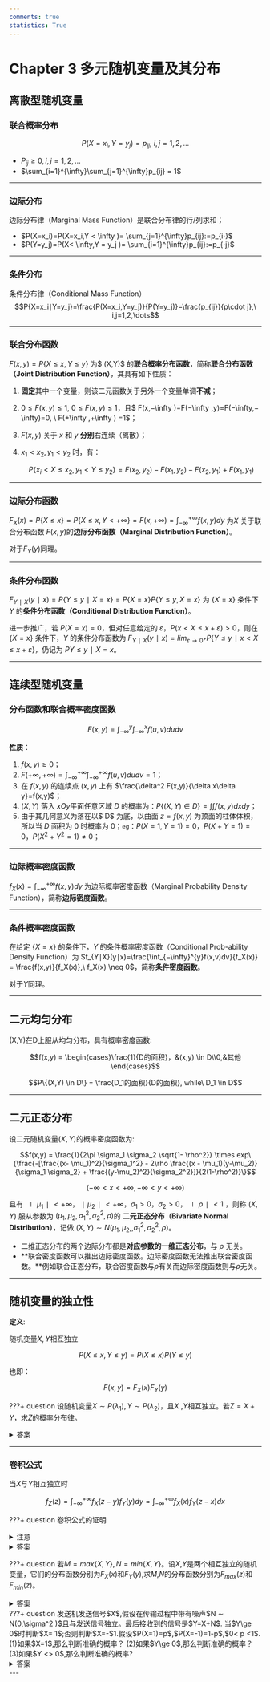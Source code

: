 ```yaml
---
comments: true
statistics: True
---
```


# Chapter 3 多元随机变量及其分布

## 离散型随机变量

### 联合概率分布

$$P(X = x_i,Y = y_j) = p_{ij},\ i,j = 1,2,\dots$$

- $P_{ij} \ge 0, i,j=1,2,\dots$
- $\sum_{i=1}^{\infty}\sum_{j=1}^{\infty}p_{ij} = 1$

---

### 边际分布

边际分布律（Marginal Mass Function）是联合分布律的行/列求和；

- $P(X=x_i)=P(X=x_i,Y < \infty )= \sum_{j=1}^{\infty}p_{ij}:=p_{i⋅}$
- $P(Y=y_j)=P(X< \infty,Y = y_j )= \sum_{i=1}^{\infty}p_{ij}:=p_{⋅j}$

---

### 条件分布

条件分布律（Conditional Mass Function）
$$P{X=x_i∣Y=y_j}=\frac{P(X=x_i,Y=y_j)}{P(Y=y_j)}=\frac{p_{ij}}{p\cdot j},\ i,j=1,2,\dots$$

---

### 联合分布函数

$F(x,y)=P\{X \le x,Y \le y\}$ 为$ (X,Y)$ 的**联合概率分布函数**，简称**联合分布函数（Joint Distribution Function）**，其具有如下性质：

1. **固定**其中一个变量，则该二元函数关于另外一个变量单调**不减**；

2. $0 \le F(x,y) \le1 ,\ 0\le F(x,y) \le1$，且$ F(x,−\infty )=F(−\infty ,y)=F(−\infty,−\infty)=0, \ F(+\infty ,+\infty ) =1$；

3. $F(x,y)$ 关于 $x$ 和 $y$ **分别**右连续（离散）；

4. $x_1 < x_2,y_1<y_2$ 时，有：

   $$P\{x_i < X \le x_2,y_1 < Y \le y_2\} = F(x_2,y_2) - F(x_1,y_2) -F(x_2,y_1) + F(x_1,y_1)$$

---

### 边际分布函数

$F_X(x)=P\{X\le x\}=P\{X\le x,Y<+\infty \}=F(x,+\infty )=\int_{−\infty}^{+\infty}f(x,y)dy$ 为$X$ 关于联合分布函数 $F(x,y)$的**边际分布函数（Marginal Distribution Function）**。

对于$F_Y(y)$同理。

---

### 条件分布函数

$F_{Y∣X}(y∣x)=P\{ Y\le y∣X=x\}=P\{X=x\}P\{Y\le y,X =x\}$ 为 $\{X=x\}$ 条件下 $Y$ 的**条件分布函数（Conditional Distribution Function）**。

进一步推广，若 $P(X=x)=0$，但对任意给定的 $\varepsilon$，$P(x<X\le x+ \varepsilon ) >0$，则在 $\{X=x\}$ 条件下，$Y$ 的条件分布函数为 $F_{Y∣X}(y∣x) = lim_{\varepsilon \rightarrow 0^+}P\{Y \le y∣x<X\le x+ \varepsilon \}$，仍记为 $P{Y\le y∣X=x}$。

---

## 连续型随机变量

### 分布函数和联合概率密度函数

$$F(x,y) = \int_{-\infty}^{y} \int_{-\infty}^{x}f(u,v)dudv$$

**性质**：

1. $f(x,y) \ge 0$；
2. $F(+\infty ,+\infty ) = \int_{−\infty}^{+\infty} \int_{−\infty}^{+\infty}f(u,v)dudv=1$；
3. 在 $f(x,y)$ 的连续点 $(x,y)$ 上有 $\frac{\delta^2 F(x,y)}{\delta x\delta y}=f(x,y)$；
4. $(X,Y)$ 落入 $xOy$平面任意区域 $D$ 的概率为：$P\{(X,Y)\in D\}=\int \int f(x,y)dxdy$；
5. 由于其几何意义为落在以$ D$ 为底，以曲面 $z=f(x,y)$ 为顶面的柱体体积，所以当 $D$ 面积为 0 时概率为 0；`eg`：$P(X=1,Y=1)=0$，$P(X+Y=1)=0$，$P(X^2+Y^2=1) \neq 0$；

---

### 边际概率密度函数

$f_X(x)=\int_{−\infty}^{+\infty}f(x,y)dy$ 为边际概率密度函数（Marginal Probability Density Function），简称**边际密度函数**。

---

### 条件概率密度函数

在给定 $\{X=x\}$ 的条件下，$Y$ 的条件概率密度函数（Conditional Prob-ability Density Function）为 $f_{Y∣X}(y∣x)=\frac{\int_{−\infty}^{y}f(x,v)dv}{f_X(x)} = \frac{f(x,y)}{f_X(x)},\ f_X(x) \neq 0$，简称**条件密度函数**。

对于$Y$同理。

---

## 二元均匀分布

(X,Y)在D上服从均匀分布，具有概率密度函数:

$$f(x,y) = \begin{cases}\frac{1}{D的面积}，&(x,y) \in D\\0,&其他\end{cases}$$

$$P\{(X,Y) \in D\} = \frac{D_1的面积}{D的面积}, while\ D_1 \in D$$

---

## 二元正态分布

设二元随机变量$(X,Y)$的概率密度函数为:

$$f(x,y) = \frac{1}{2\pi \sigma_1 \sigma_2 \sqrt{1- \rho^2}} \times exp\{\frac{-[\frac{(x- \mu_1)^2}{\sigma_1^2} - 2\rho \frac{(x - \mu_1)(y-\mu_2)}{\sigma_1 \sigma_2} + \frac{(y-\mu_2)^2}{\sigma_2^2}]}{2(1-\rho^2)}\}$$

$$(-\infty < x < +\infty,-\infty < y < +\infty)$$

且有 $∣\mu_1∣<+\infty$，$∣\mu_2∣<+\infty$，$\sigma_1>0$，$\sigma_2>0$，$∣ρ∣<1$ ，则称 $(X,Y)$ 服从参数为 $(\mu_1,\mu_2,\sigma_1^2,\sigma_2^2,\rho)$的 **二元正态分布（Bivariate Normal Distribution）**，记做 $(X,Y)∼N(\mu_1,\mu_2,,\sigma_1^2,\sigma_2^2,\rho)$。

- 二维正态分布的两个边际分布都是**对应参数的一维正态分布**，与 $\rho$ 无关。
- **联合密度函数可以推出边际密度函数。边际密度函数无法推出联合密度函数。**例如联合正态分布，联合密度函数与$\rho$有关而边际密度函数则与$\rho$无关。

---

## 随机变量的独立性

**定义**:

随机变量$X,Y$相互独立

$$P(X \le x,Y \le y) = P(X \le x)P(Y \le y)$$

也即：

$$F(x,y) = F_X(x)F_Y(y)$$

???+ question 
	设随机变量$X ∼ P(\lambda_1),Y ∼ P(\lambda_2 )$，且$X$ ,$Y$相互独立。若$Z =X+Y$，求$Z$的概率分布律。

<details>
	<summary>答案</summary> 
<img src = "images/image-20241031104230138.png">
</details>

---

### 卷积公式

当$X$与$Y$相互独立时

$$f_Z(z) = \int_{-\infty}^{+\infty}f_X(z-y)f_Y(y)dy = \int_{-\infty}^{+\infty}f_X(x)f_Y(z-x)dx$$

???+ question 
	卷积公式的证明

<details>
<summary>注意</summary>
应该体现出z，或者说，体现出z = x + y的性质
</details>
<details>
<summary>答案</summary>
<img src = "images/image-20241031105342047.png">
</details>

???+ question 
	若$M=max\{X,Y\},N=min\{X,Y\}$。设$X$,$Y$是两个相互独立的随机变量，它们的分布函数分别为$F_X(x)$和$F_Y(y)$,求$M$,$N$的分布函数分别为$F_{max}(z)$和$F_{min}(z)$。

<details>
    <summary>答案</summary>
<img src = "images/image-20241121162443008.png">
<img src = "images/image-20241121162454285.png">
</details>
???+ question 
	发送机发送信号$X$,假设在传输过程中带有噪声$N ∼ N(0,\sigma^2 )$且与发送信号独立。最后接收到的信号是$Y=X+N$. 当$Y\ge 0$时判断$X= 1$;否则判断$X=-$1.假设$P(X=1)=p$,$P(X=-1)=1-p$,$0< p <1$. 
	(1)如果$X=1$,那么判断准确的概率？
	(2)如果$Y\ge 0$,那么判断准确的概率？
	(3)如果$Y <> 0$,那么判断准确的概率?

<details>
    <summary>答案</summary>
<img src = "images/image-20241107105900418.png">
<img src = "images/image-20241107105912515.png">
</details>
---